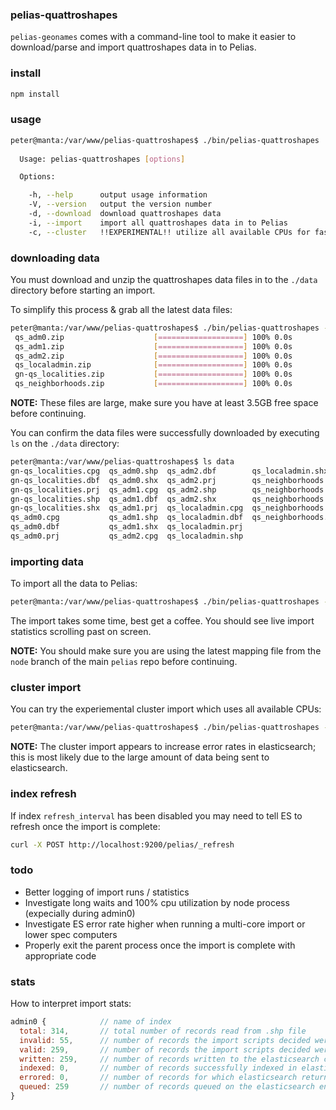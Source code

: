 
### pelias-quattroshapes

`pelias-geonames` comes with a command-line tool to make it easier to download/parse and import quattroshapes data in to Pelias.

### install

```bash
npm install
```

### usage

```bash
peter@manta:/var/www/pelias-quattroshapes$ ./bin/pelias-quattroshapes
  
  Usage: pelias-quattroshapes [options]

  Options:

    -h, --help      output usage information
    -V, --version   output the version number
    -d, --download  download quattroshapes data
    -i, --import    import all quattroshapes data in to Pelias
    -c, --cluster   !!EXPERIMENTAL!! utilize all available CPUs for faster imports

```

### downloading data

You must download and unzip the quattroshapes data files in to the `./data` directory before starting an import.

To simplify this process & grab all the latest data files:

```bash
peter@manta:/var/www/pelias-quattroshapes$ ./bin/pelias-quattroshapes -d
 qs_adm0.zip                    [===================] 100% 0.0s
 qs_adm1.zip                    [===================] 100% 0.0s
 qs_adm2.zip                    [===================] 100% 0.0s
 qs_localadmin.zip              [===================] 100% 0.0s
 gn-qs_localities.zip           [===================] 100% 0.0s
 qs_neighborhoods.zip           [===================] 100% 0.0s
```

**NOTE:** These files are large, make sure you have at least 3.5GB free space before continuing.

You can confirm the data files were successfully downloaded by executing `ls` on the `./data` directory:

```bash
peter@manta:/var/www/pelias-quattroshapes$ ls data
gn-qs_localities.cpg  qs_adm0.shp  qs_adm2.dbf        qs_localadmin.shx
gn-qs_localities.dbf  qs_adm0.shx  qs_adm2.prj        qs_neighborhoods.cpg
gn-qs_localities.prj  qs_adm1.cpg  qs_adm2.shp        qs_neighborhoods.dbf
gn-qs_localities.shp  qs_adm1.dbf  qs_adm2.shx        qs_neighborhoods.prj
gn-qs_localities.shx  qs_adm1.prj  qs_localadmin.cpg  qs_neighborhoods.shp
qs_adm0.cpg           qs_adm1.shp  qs_localadmin.dbf  qs_neighborhoods.shx
qs_adm0.dbf           qs_adm1.shx  qs_localadmin.prj
qs_adm0.prj           qs_adm2.cpg  qs_localadmin.shp
```

### importing data

To import all the data to Pelias:

```bash
peter@manta:/var/www/pelias-quattroshapes$ ./bin/pelias-quattroshapes -i
```

The import takes some time, best get a coffee. You should see live import statistics scrolling past on screen.

**NOTE:** You should make sure you are using the latest mapping file from the `node` branch of the main `pelias` repo before continuing.

### cluster import

You can try the experiemental cluster import which uses all available CPUs:

```bash
peter@manta:/var/www/pelias-quattroshapes$ ./bin/pelias-quattroshapes -c
```

**NOTE:** The cluster import appears to increase error rates in elasticsearch; this is most likely due to the large amount of data being sent to elasticsearch.

### index refresh

If index `refresh_interval` has been disabled you may need to tell ES to refresh once the import is complete:

```bash
curl -X POST http://localhost:9200/pelias/_refresh
```

### todo

- Better logging of import runs / statistics
- Investigate long waits and 100% cpu utilization by node process (expecially during admin0)
- Investigate ES error rate higher when running a multi-core import or lower spec computers
- Properly exit the parent process once the import is complete with appropriate code

### stats

How to interpret import stats:

```javascript
admin0 {            // name of index
  total: 314,       // total number of records read from .shp file
  invalid: 55,      // number of records the import scripts decided were invalid
  valid: 259,       // number of records the import scripts decided were ok to send to elasticsearch
  written: 259,     // number of records written to the elasticsearch client adapter
  indexed: 0,       // number of records successfully indexed in elasticsearch
  errored: 0,       // number of records for which elasticsearch returned an error
  queued: 259       // number of records queued on the elasticsearch end, waiting to be processed
}
```